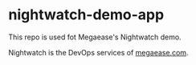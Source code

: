# nightwatch-demo-app

This repo is used fot Megaease's Nightwatch demo.

Nightwatch is the DevOps services of [megaease.com](www.megaease.com).
